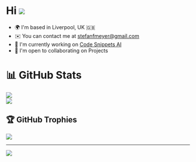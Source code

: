 # Hi ![](https://user-images.githubusercontent.com/18350557/176309783-0785949b-9127-417c-8b55-ab5a4333674e.gif) 


* 🌍 I'm based in Liverpool, UK 🇬🇧
* ✉️ You can contact me at [stefanfmeyer@gmail.com](mailto:stefanfmeyer@gmail.com) 
* 🚀 I'm currently working on [Code Snippets AI](https://codesnippets.ai) 
* 🤝 I'm open to collaborating on Projects

# 📊 GitHub Stats
![](https://github-readme-streak-stats.herokuapp.com/?user=stefanfmeyer&theme=vue-dark&hide_border=true)<br/>
![](https://github-readme-stats.vercel.app/api/top-langs/?username=stefanfmeyer&theme=vue-dark&hide_border=true&include_all_commits=true&count_private=true&layout=compact)

## 🏆 GitHub Trophies
![](https://github-profile-trophy.vercel.app/?username=stefanfmeyer&theme=gitdimmed&no-frame=true&no-bg=false&margin-w=4)

---
[![](https://visitcount.itsvg.in/api?id=stefanfmeyer&icon=5&color=8)](https://visitcount.itsvg.in)
